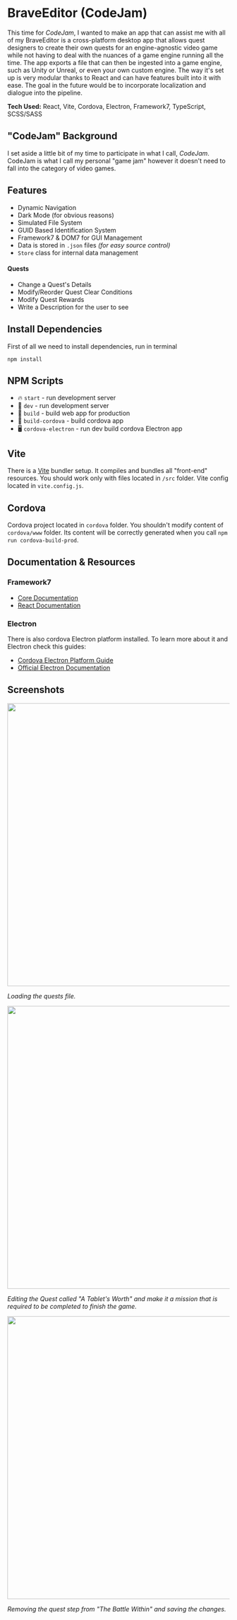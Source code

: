 # BraveEditor (CodeJam)

This time for _CodeJam_, I wanted to make an app that can assist me with all of my BraveEditor is a cross-platform desktop app that allows quest designers to create their own quests for an engine-agnostic video game while not having to deal with the nuances of a game engine running all the time. The app exports a file that can then be ingested into a game engine, such as Unity or Unreal, or even your own custom engine. The way it's set up is very modular thanks to React and can have features built into it with ease. The goal in the future would be to incorporate localization and dialogue into the pipeline.

**Tech Used:** React, Vite, Cordova, Electron, Framework7, TypeScript, SCSS/SASS

## "CodeJam" Background

I set aside a little bit of my time to participate in what I call, _CodeJam_. CodeJam is what I call my personal "game jam" however it doesn't need to fall into the category of video games.

## Features

-   Dynamic Navigation
-   Dark Mode (for obvious reasons)
-   Simulated File System
-   GUID Based Identification System
-   Framework7 & DOM7 for GUI Management
-   Data is stored in `.json` files _(for easy source control)_
-   `Store` class for internal data management

#### Quests

-   Change a Quest's Details
-   Modify/Reorder Quest Clear Conditions
-   Modify Quest Rewards
-   Write a Description for the user to see

## Install Dependencies

First of all we need to install dependencies, run in terminal

```
npm install
```

## NPM Scripts

-   🔥 `start` - run development server
-   🔧 `dev` - run development server
-   🔧 `build` - build web app for production
-   📱 `build-cordova` - build cordova app
-   🖥 `cordova-electron` - run dev build cordova Electron app

## Vite

There is a [Vite](https://vitejs.dev) bundler setup. It compiles and bundles all "front-end" resources. You should work only with files located in `/src` folder. Vite config located in `vite.config.js`.

## Cordova

Cordova project located in `cordova` folder. You shouldn't modify content of `cordova/www` folder. Its content will be correctly generated when you call `npm run cordova-build-prod`.

## Documentation & Resources

### Framework7

-   [Core Documentation](https://framework7.io/docs/)
-   [React Documentation](https://framework7.io/react/)

### Electron

There is also cordova Electron platform installed. To learn more about it and Electron check this guides:

-   [Cordova Electron Platform Guide](https://cordova.apache.org/docs/en/latest/guide/platforms/electron/index.html)
-   [Official Electron Documentation](https://electronjs.org/docs)

## Screenshots

<img src="docs/0.gif" width="640"/>

<em>Loading the quests file.</em>

<img src="docs/1.gif" width="640"/>

<em>Editing the Quest called "A Tablet's Worth" and make it a mission that is required to be completed to finish the game.</em>

<img src="docs/2.gif" width="640"/>

<em>Removing the quest step from "The Battle Within" and saving the changes.</em>
